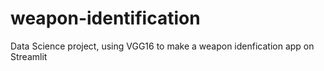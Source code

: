 # weapon-identification
Data Science project, using VGG16 to make a weapon idenfication app on Streamlit
